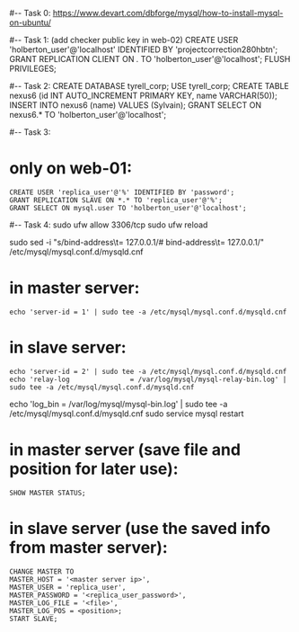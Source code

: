 #-- Task 0: https://www.devart.com/dbforge/mysql/how-to-install-mysql-on-ubuntu/

#-- Task 1:
  (add checker public key in web-02)
  CREATE USER 'holberton_user'@'localhost' IDENTIFIED BY 'projectcorrection280hbtn';
  GRANT REPLICATION CLIENT ON *.* TO 'holberton_user'@'localhost';
  FLUSH PRIVILEGES;

#-- Task 2:
  CREATE DATABASE tyrell_corp;
  USE tyrell_corp;
  CREATE TABLE nexus6 (id INT AUTO_INCREMENT PRIMARY KEY, name VARCHAR(50));
  INSERT INTO nexus6 (name) VALUES (Sylvain);
  GRANT SELECT ON nexus6.* TO 'holberton_user'@'localhost';

#-- Task 3:
  # only on web-01:
    CREATE USER 'replica_user'@'%' IDENTIFIED BY 'password';
    GRANT REPLICATION SLAVE ON *.* TO 'replica_user'@'%';
    GRANT SELECT ON mysql.user TO 'holberton_user'@'localhost';

#-- Task 4:
  sudo ufw allow 3306/tcp
  sudo ufw reload

  sudo sed -i "s/bind-address\t= 127.0.0.1/# bind-address\t= 127.0.0.1/" /etc/mysql/mysql.conf.d/mysqld.cnf

  # in master server:
    echo 'server-id = 1' | sudo tee -a /etc/mysql/mysql.conf.d/mysqld.cnf

  # in slave server:
    echo 'server-id = 2' | sudo tee -a /etc/mysql/mysql.conf.d/mysqld.cnf
    echo 'relay-log               = /var/log/mysql/mysql-relay-bin.log' | sudo tee -a /etc/mysql/mysql.conf.d/mysqld.cnf

  echo 'log_bin = /var/log/mysql/mysql-bin.log' | sudo tee -a /etc/mysql/mysql.conf.d/mysqld.cnf
  sudo service mysql restart

  # in master server (save file and position for later use):
    SHOW MASTER STATUS;

  # in slave server (use the saved info from master server):
    CHANGE MASTER TO
    MASTER_HOST = '<master server ip>',
    MASTER_USER = 'replica_user',
    MASTER_PASSWORD = '<replica_user_password>',
    MASTER_LOG_FILE = '<file>',
    MASTER_LOG_POS = <position>;
    START SLAVE;
